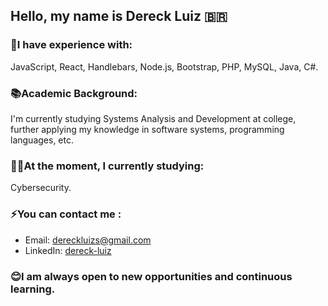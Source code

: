 ## Hello, my name is Dereck Luiz 🇧🇷 

### 🚀I have experience with:
JavaScript, React, Handlebars, Node.js, Bootstrap, PHP, MySQL, Java, C#.

### 📚Academic Background:
I'm currently studying Systems Analysis and Development at college, further applying my knowledge in software systems, programming languages, etc.

### ✍🏻At the moment, I currently studying:
Cybersecurity.

### ⚡You can contact me :
- Email: [dereckluizs@gmail.com](mailto:dereckluizs@gmail.com)
- LinkedIn: [dereck-luiz](https://linkedin.com/in/dereck-luiz-dos-santos/)

### 😊I am always open to new opportunities and continuous learning.
